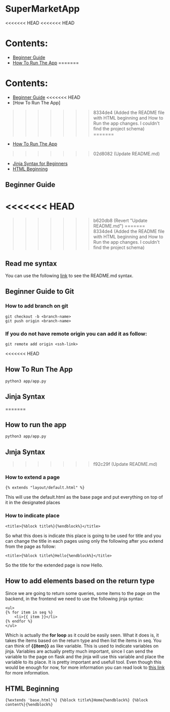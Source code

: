 # SuperMarketApp

<<<<<<< HEAD
<<<<<<< HEAD
# Contents:

- [Beginner Guide](#beginner-guide)
- [How To Run The App](#how-to-run-the-app)
=======
# Contents:

- [Beginner Guide](#beginner-guide)
<<<<<<< HEAD
- [How To Run The App]
>>>>>>> 8334de4 (Added the README file with HTML beginning and How to Run the app changes. I couldn't find the project schema)
=======
- [How To Run The App](#how-to-run-the-app)
>>>>>>> 02d8082 (Update README.md)
- [Jinja Syntax for Beginners](#jinja-syntax)
- [HTML Beginning](#html-beginning)

## Beginner Guide

<<<<<<< HEAD
=======
>>>>>>> b620db8 (Revert "Update README.md")
=======
>>>>>>> 8334de4 (Added the README file with HTML beginning and How to Run the app changes. I couldn't find the project schema)
## Read me syntax

You can use the following [link](https://docs.github.com/en/get-started/writing-on-github/getting-started-with-writing-and-formatting-on-github/basic-writing-and-formatting-syntax) to see the README.md syntax.

## Beginner Guide to Git

### How to add branch on git

```
git checkout -b <branch-name>
git push origin <branch-name>
```

### If you do not have remote origin you can add it as follow:

```
git remote add origin <ssh-link>
```
<<<<<<< HEAD

## How To Run The App

```
python3 app/app.py
```

## Jinja Syntax

=======
## How to run the app
```
python3 app/app.py
```
## Jınja Syntax
>>>>>>> f92c29f (Update README.md)
### How to extend a page

```
{% extends "layout/default.html" %}
```

This will use the default.html as the base page and put everything on top of it in the designated places

### How to indicate place

```
<title>{%block title%}{%endblock%}</title>
```

So what this does is indicate this place is going to be used for title and you can change the title in each pages using only the following after you extend from the page as follow:

```
<title>{%block title%}Hello{%endblock%}</title>
```

So the title for the extended page is now Hello.

## How to add elements based on the return type

Since we are going to return some queries, some items to the page on the backend, in the frontend we need to use the following jinja syntax:

```
<ul>
{% for item in seq %}
    <li>{{ item }}</li>
{% endfor %}
</ul>
```

Which is actually the **for loop** as it could be easily seen. What it does is, it takes the items based on the return type and then list the items in seq. You can think of **{{item}}** as like variable. This is used to indicate variables on jinja.
Variables are actually pretty much important, since I can send the variable to the page on flask and the jinja will use this variable and place the variable to its place. It is pretty important and usefull tool.
Even though this would be enough for now, for more information you can read look to [this link](https://jinja.palletsprojects.com/en/stable/templates/) for more information.

## HTML Beginning

```
{%extends 'base.html'%} {%block title%}Home{%endblock%} {%block
content%}{%endblock%}
```
